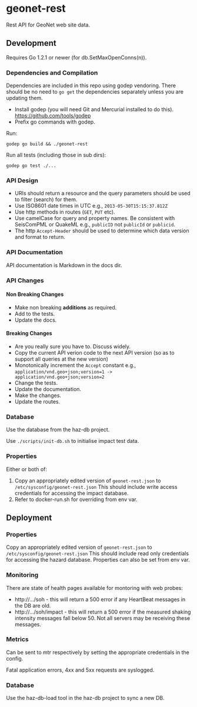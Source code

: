 # geonet-rest

Rest API for GeoNet web site data.

## Development 

Requires Go 1.2.1 or newer (for db.SetMaxOpenConns(n)).

### Dependencies and Compilation

Dependencies are included in this repo using godep vendoring.  There should be no need to `go get` the dependencies 
separately unless you are updating them.

* Install godep (you will need Git and Mercurial installed to do this). https://github.com/tools/godep
* Prefix go commands with godep.

Run:

```godep go build && ./geonet-rest```

Run all tests (including those in sub dirs):

```godep go test ./...```

### API Design

* URIs should return a resource and the query parameters should be used to filter (search) for them.
* Use ISO8601 date times in UTC e.g., `2013-05-30T15:15:37.812Z`
* Use http methods in routes (`GET`, `PUT` etc).
* Use camelCase for query and property names.  Be consistent with SeisComPML or QuakeML e.g., `publicID` not `publicId` or `publicid`.
* The  http `Accept-Header` should be used to determine which data version and format to return.

### API Documentation

API documentation is Markdown in the docs dir.

### API Changes

#### Non Breaking Changes

* Make non breaking **additions** as required.
* Add to the tests.
* Update the docs.

#### Breaking Changes

* Are you really sure you have to.  Discuss widely.
* Copy the current API verion code to the next API version (so as to support all queries at the new version)
* Monotonically increment the `Accept` constant e.g., `application/vnd.geo+json;version=1 -> application/vnd.geo+json;version=2`
* Change the tests.  
* Update the documentation.  
* Make the changes.  
* Update the routes.  


### Database

Use the database from the haz-db project.

Use `./scripts/init-db.sh` to initialise impact test data.

### Properties

Either or both of: 
1. Copy an appropriately edited version of `geonet-rest.json` to `/etc/sysconfig/geonet-rest.json`  This should include write access credentials for accessing the impact database.
2. Refer to docker-run.sh for overriding from env var.

## Deployment

### Properties 

Copy an appropriately edited version of `geonet-rest.json` to `/etc/sysconfig/geonet-rest.json`  This should include read only credentials for accessing the hazard database.  Properties can also be set from env var.

### Monitoring

There are state of health pages available for montoring with web probes:

* http://.../soh - this will return a 500 error if any HeartBeat messages in the DB are old.
* http://.../soh/impact - this will return a 500 error if the measured shaking intensity messages fall below 50.  Not all servers may be receiving these messages.

### Metrics

Can be sent to mtr respectively by setting the appropriate credentials in the config.

Fatal application errors, 4xx and 5xx requests are syslogged.

### Database

Use the haz-db-load tool in the haz-db project to sync a new DB.
